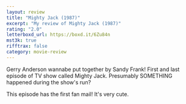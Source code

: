 ```yaml
---
layout: review
title: "Mighty Jack (1987)"
excerpt: "My review of Mighty Jack (1987)"
rating: "2.0"
letterboxd_url: https://boxd.it/6Zu84n
mst3k: true
rifftrax: false
category: movie-review
---
```


Gerry Anderson wannabe put together by Sandy Frank! First and last episode of TV show called Mighty Jack. Presumably SOMETHING happened during the show's run?

This episode has the first fan mail! It's very cute.
